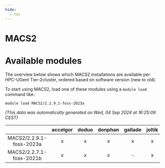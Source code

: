 ```yaml
---
hide:
  - toc
---
```


MACS2
=====

# Available modules


The overview below shows which MACS2 installations are available per HPC-UGent Tier-2cluster, ordered based on software version (new to old).

To start using MACS2, load one of these modules using a `module load` command like:

```shell
module load MACS2/2.2.9.1-foss-2023a
```

*(This data was automatically generated on Wed, 04 Sep 2024 at 16:25:09 CEST)*  

| |accelgor|doduo|donphan|gallade|joltik|shinx|skitty|
| :---: | :---: | :---: | :---: | :---: | :---: | :---: | :---: |
|MACS2/2.2.9.1-foss-2023a|x|x|x|x|x|x|x|
|MACS2/2.2.7.1-foss-2021b|x|x|x|-|x|-|x|
